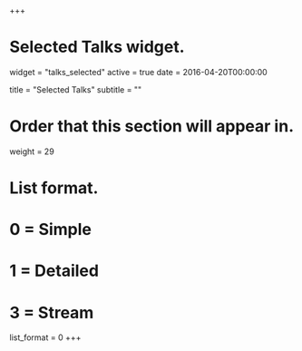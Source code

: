 +++
# Selected Talks widget.
widget = "talks_selected"
active = true
date = 2016-04-20T00:00:00

title = "Selected Talks"
subtitle = ""

# Order that this section will appear in.
weight = 29

# List format.
#   0 = Simple
#   1 = Detailed
#   3 = Stream
list_format = 0
+++
